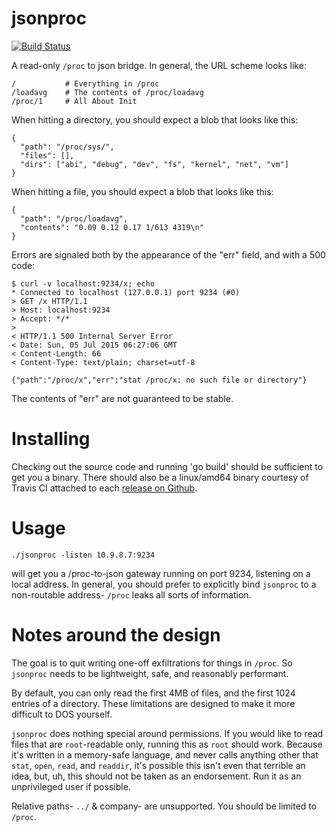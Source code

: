 # jsonproc

[![Build Status](https://travis-ci.org/hfinucane/jsonproc.svg?branch=master)](https://travis-ci.org/hfinucane/jsonproc)

A read-only `/proc` to json bridge. In general, the URL scheme looks like:

    /           # Everything in /proc
    /loadavg    # The contents of /proc/loadavg
    /proc/1     # All About Init

When hitting a directory, you should expect a blob that looks like this:

    { 
      "path": "/proc/sys/",
      "files": [],
      "dirs": ["abi", "debug", "dev", "fs", "kernel", "net", "vm"]
    }

When hitting a file, you should expect a blob that looks like this:

    {
      "path": "/proc/loadavg",
      "contents": "0.09 0.12 0.17 1/613 4319\n"
    }

Errors are signaled both by the appearance of the "err" field, and with a 500 code:

    $ curl -v localhost:9234/x; echo
    * Connected to localhost (127.0.0.1) port 9234 (#0)
    > GET /x HTTP/1.1
    > Host: localhost:9234
    > Accept: */*
    > 
    < HTTP/1.1 500 Internal Server Error
    < Date: Sun, 05 Jul 2015 06:27:06 GMT
    < Content-Length: 66
    < Content-Type: text/plain; charset=utf-8

    {"path":"/proc/x","err":"stat /proc/x: no such file or directory"}

The contents of "err" are not guaranteed to be stable.

# Installing

Checking out the source code and running 'go build' should be sufficient to get
you a binary. There should also be a linux/amd64 binary courtesy of Travis CI
attached to each [release on Github](https://github.com/hfinucane/jsonproc/releases).

# Usage

    ./jsonproc -listen 10.9.8.7:9234

will get you a /proc-to-json gateway running on port 9234, listening on a local
address. In general, you should prefer to explicitly bind `jsonproc` to a
non-routable address- `/proc` leaks all sorts of information.

# Notes around the design

The goal is to quit writing one-off exfiltrations for things in `/proc`. So
`jsonproc` needs to be lightweight, safe, and reasonably performant.

By default, you can only read the first 4MB of files, and the first 1024
entries of a directory. These limitations are designed to make it more
difficult to DOS yourself.

`jsonproc` does nothing special around permissions. If you would like to read
files that are `root`-readable only, running this as `root` should work.
Because it's written in a memory-safe language, and never calls anything other
that `stat`, `open`, `read`, and `readdir`, it's possible this isn't even that
terrible an idea, but, uh, this should not be taken as an endorsement. Run it
as an unprivileged user if possible.

Relative paths- `../` & company- are unsupported. You should be limited to `/proc`.
